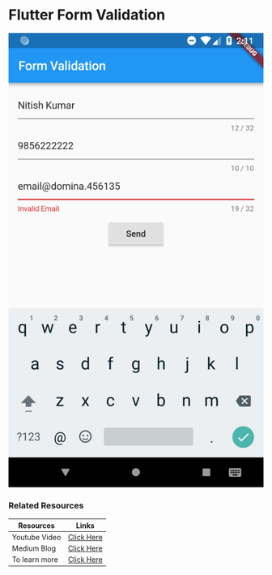 # Flutter Form Validation

![Image](demo.png)

### Related Resources
| Resources | Links |
|---|---|
| Youtube Video | [Click Here](https://www.youtube.com/watch?v=FFkk7iDb81s) |
| Medium Blog | [Click Here](https://medium.com/@nitishk72/form-validation-in-flutter-d762fbc9212c) |
| To learn more | [Click Here](https://github.com/nitishk72/Flutter-Examples) |